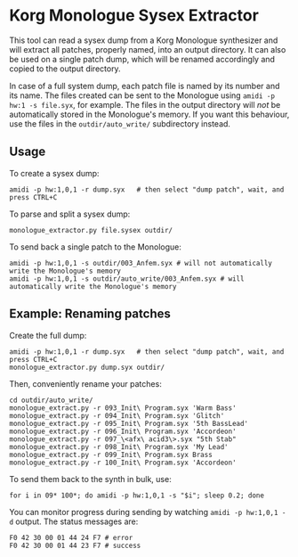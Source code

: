 # Korg Monologue Sysex Extractor

This tool can read a sysex dump from a Korg Monologue synthesizer and will
extract all patches, properly named, into an output directory.  It can also be
used on a single patch dump, which will be renamed accordingly and copied to
the output directory.


In case of a full system dump, each patch file is named by its number and its
name. The files created can be sent to the Monologue using `amidi -p hw:1 -s
file.syx`, for example.  The files in the output directory will *not* be
automatically stored in the Monologue's memory.  If you want this behaviour,
use the files in the `outdir/auto_write/` subdirectory instead.

## Usage

To create a sysex dump:

```
amidi -p hw:1,0,1 -r dump.syx   # then select "dump patch", wait, and press CTRL+C
```

To parse and split a sysex dump:

```
monologue_extractor.py file.sysex outdir/
```

To send back a single patch to the Monologue:

```
amidi -p hw:1,0,1 -s outdir/003_Anfem.syx # will not automatically write the Monologue's memory
amidi -p hw:1,0,1 -s outdir/auto_write/003_Anfem.syx # will automatically write the Monologue's memory
```

## Example: Renaming patches

Create the full dump:

```
amidi -p hw:1,0,1 -r dump.syx   # then select "dump patch", wait, and press CTRL+C
monologue_extractor.py dump.syx outdir/
```

Then, conveniently rename your patches:

```
cd outdir/auto_write/
monologue_extract.py -r 093_Init\ Program.syx 'Warm Bass'
monologue_extract.py -r 094_Init\ Program.syx 'Glitch'
monologue_extract.py -r 095_Init\ Program.syx '5th BassLead'
monologue_extract.py -r 096_Init\ Program.syx 'Accordeon'
monologue_extract.py -r 097_\<afx\ acid3\>.syx "5th Stab"
monologue_extract.py -r 098_Init\ Program.syx 'My Lead'
monologue_extract.py -r 099_Init\ Program.syx Brass
monologue_extract.py -r 100_Init\ Program.syx 'Accordeon'
```

To send them back to the synth in bulk, use:

```
for i in 09* 100*; do amidi -p hw:1,0,1 -s "$i"; sleep 0.2; done
```

You can monitor progress during sending by watching `amidi -p hw:1,0,1 -d` output.
The status messages are:

```
F0 42 30 00 01 44 24 F7 # error
F0 42 30 00 01 44 23 F7 # success
```


